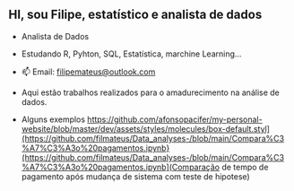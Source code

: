 ## HI, sou Filipe, estatístico e analista de dados

-  Analista de Dados
-  Estudando R, Pyhton, SQL, Estatística, marchine Learning...

- 📫 Email: filipemateus@outlook.com

- Aqui estão trabalhos realizados para o amadurecimento na análise de dados.

- Alguns exemplos
  https://github.com/afonsopacifer/my-personal-website/blob/master/dev/assets/styles/molecules/box-default.styl](https://github.com/filmateus/Data_analyses-/blob/main/Compara%C3%A7%C3%A3o%20pagamentos.ipynb}(https://github.com/filmateus/Data_analyses-/blob/main/Compara%C3%A7%C3%A3o%20pagamentos.ipynb](Comparação de tempo de pagamento após mudança de sistema com teste de hipotese)

